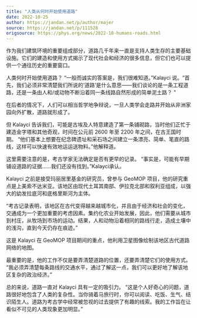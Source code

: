 ```yaml
---
title: "人类从何时开始使用道路"
date: 2022-10-25
author: https://jandan.net/p/author/majer
source: https://jandan.net/p/111528
origsource: https://phys.org/news/2022-10-humans-roads.html
---
```




作为我们建筑环境的重要组成部分，道路几千年来一直是支持人类生存的主要基础设施。它们的建造和使用方式揭示了现代社会和经济的很多信息，但它们也可以提供一个通往历史的重要窗口。

人类何时开始使用道路？ “一般而诚实的答案是，我们很难知道。”Kalayci 说。“首先，我们必须非常清楚我们所说的‘道路’是什么意思——我们谈论的是一条工程道路，还是一条由人和/或动物不断沿着同一条线路自然形成的简单泥土路？ "

在后者的情况下，人们可以相当哲学地争辩说，一旦人类学会走路并开始从非洲家园向外扩散，道路就形成了。

但 Kalayci 告诉我们，可能是古埃及人特意建造了第一条铺砌路，当时他们正忙于建造金字塔和其他奇观，时间在公元前 2600 年至 2200 年之间，在古王国时期。 “他们基本上想要在纪念碑遗址和采石场之间建立一条漂亮、简单、笔直的路线，这样可以快速有效地运运送物料。”他解释道。

这里需要注意的是，考古学家无法确定是否有更早的记录。 “事实是，可能有早期铺设道路的证据……我们还没有找到。”Kalayci承认。

Kalayci 之前是接受玛丽居里基金的研究员，曾参与 GeoMOP 项目，他的研究重点是上美索不达米亚。该地区由现代土耳其南部、伊拉克北部和叙利亚组成，以强大的幼发拉底河和底格里斯河为主体。

“考古记录表明，该地区在古代变得越来越城市化，并且由于经济和社会的变化，交通成为一个更加重要的考虑因素。集约化农业开始发展，因此，他们需要从城市到村庄，从牧场到市场的运动。结果，人和动物沿着相同的路线行走，造成土壤中的浅沟，直到今天仍存在痕迹。”

这是 Kalayci 在 GeoMOP 项目期间的重点，他利用卫星图像绘制该地区古代道路网络的地图。

最重要的是，他的工作不仅是要弄清楚道路的位置，还要弄清楚它们的使用方式。 “我必须弄清楚每条路线的交通水平，通过了解这一点，我们可以更好地了解该地区复杂的政治经济。”

总的来说，道路一直对 Kalayci 具有一定的吸引力。 “这是个人好奇心的问题，道路很好地包含了人类的复杂性。当你骑着马旅行时，你可以阅读、吃饭、生气、结识陌生人。道路为考古学中经常被忽视的过去提供了有趣的线索。我的工作旨在让看似不可见的人类现象更加明显。”